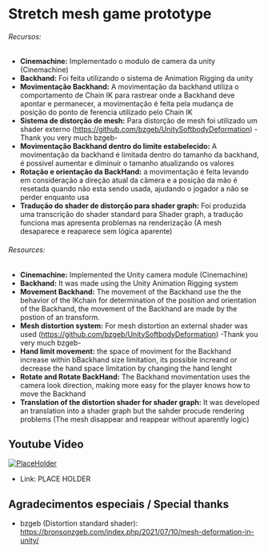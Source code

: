 # Stretch mesh game prototype

###### Recursos:
    
  - **Cinemachine:** Implementado o modulo de camera da unity (Cinemachine)
  - **Backhand:**  Foi feita utilizando o sistema de Animation Rigging da unity
  - **Movimentação Backhand:** A movimentação da backhand utiliza o comportamento de Chain IK para rastrear onde a Backhand deve apontar e permanecer, a movimentação é feita pela mudança de posição do ponto de ferencia utilizado pelo Chain IK
  - **Sistema de distorção de mesh:** Para distorção de mesh foi utilizado um shader externo (https://github.com/bzgeb/UnitySoftbodyDeformation) -Thank you very much bzgeb-
  - **Movimentação Backhand dentro do limite estabelecido:** A movimentação da backhand é limitada dentro do tamanho da backhand, é possivel aumentar e diminuir o tamanho atualizando os valores  
  - **Rotação e orientação da BackHand:** a movimentação é feita levando em consideração a direção atual da câmera e a posição da mão é resetada quando não esta sendo usada, ajudando o jogador a não se perder enquanto usa
  - **Tradução do shader de distorção para shader graph:** Foi produzida uma transcrição do shader standard para Shader graph, a tradução funciona mas apresenta problemas na renderização (A mesh desaparece e reaparece sem lógica aparente)


###### Resources:

  - **Cinemachine:** Implemented the Unity camera module (Cinemachine)
  - **Backhand:** It was made using the Unity Animation Rigging system
  - **Movement Backhand:** The movement of the Backhand use the the behavior of the IKchain for determination of the position and orientation of the Backhand, the movement of the Backhand are made by the postion of an transform.
  - **Mesh distortion system:** For mesh distortion an external shader was used (https://github.com/bzgeb/UnitySoftbodyDeformation) -Thank you very much bzgeb-
  - **Hand limit movement:** the space of moviment for the Backhand increase within bBackhand size limitation, its possible increand or decrease the hand space limitation by changing the hand lenght
  - **Rotate and Rotate BackHand:** The Backhand movimentation uses the camera look direction, making more easy for the player knows how to move the Backhand
  - **Translation of the distortion shader for shader graph:** It was developed an translation into a shader graph but the sahder procude rendering problems (The mesh disappear and reappear without aparently logic)
 
## Youtube Video

[![PlaceHolder](http://img.youtube.com/vi/CCIfc7-5HRg/0.jpg)](https://youtu.be/CCIfc7-5HRg "PLACE HOLDER")
- Link: PLACE HOLDER

## Agradecimentos especiais / Special thanks
- bzgeb (Distortion standard shader):
https://bronsonzgeb.com/index.php/2021/07/10/mesh-deformation-in-unity/
